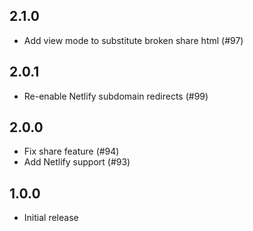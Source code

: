 ## 2.1.0

* Add view mode to substitute broken share html (#97)

## 2.0.1

* Re-enable Netlify subdomain redirects (#99)

## 2.0.0

* Fix share feature (#94)
* Add Netlify support (#93)

## 1.0.0

* Initial release
